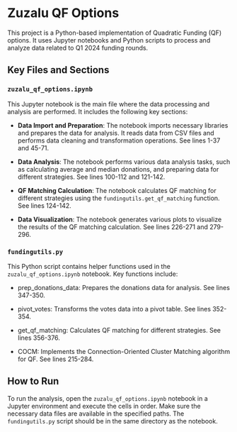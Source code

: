 # Zuzalu QF Options

This project is a Python-based implementation of Quadratic Funding (QF) options. It uses Jupyter notebooks and Python scripts to process and analyze data related to Q1 2024 funding rounds.

## Key Files and Sections

### `zuzalu_qf_options.ipynb`

This Jupyter notebook is the main file where the data processing and analysis are performed. It includes the following key sections:

- **Data Import and Preparation**: The notebook imports necessary libraries and prepares the data for analysis. It reads data from CSV files and performs data cleaning and transformation operations. See lines 1-37 and 45-71.

- **Data Analysis**: The notebook performs various data analysis tasks, such as calculating average and median donations, and preparing data for different strategies. See lines 100-112 and 121-142.

- **QF Matching Calculation**: The notebook calculates QF matching for different strategies using the `fundingutils.get_qf_matching` function. See lines 124-142.

- **Data Visualization**: The notebook generates various plots to visualize the results of the QF matching calculation. See lines 226-271 and 279-296.

### `fundingutils.py`

This Python script contains helper functions used in the `zuzalu_qf_options.ipynb` notebook. Key functions include:

- prep_donations_data: Prepares the donations data for analysis. See lines 347-350.

- pivot_votes: Transforms the votes data into a pivot table. See lines 352-354.

- get_qf_matching: Calculates QF matching for different strategies. See lines 356-376.

- COCM: Implements the Connection-Oriented Cluster Matching algorithm for QF. See lines 215-284.


## How to Run

To run the analysis, open the `zuzalu_qf_options.ipynb` notebook in a Jupyter environment and execute the cells in order. Make sure the necessary data files are available in the specified paths. The `fundingutils.py` script should be in the same directory as the notebook.